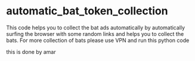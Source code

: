 # automatic_bat_token_collection
This code helps you to collect the bat ads automatically by automatically surfing the browser with some random links and helps you to collect the bats. For more collection of bats please use VPN and run this python code 

this is done by amar